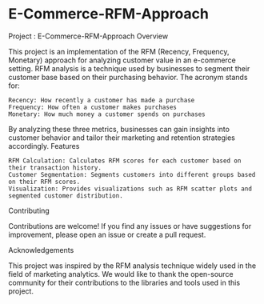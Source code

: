 # E-Commerce-RFM-Approach
Project : E-Commerce-RFM-Approach
Overview

This project is an implementation of the RFM (Recency, Frequency, Monetary) approach for analyzing customer value in an e-commerce setting. RFM analysis is a technique used by businesses to segment their customer base based on their purchasing behavior. The acronym stands for:

    Recency: How recently a customer has made a purchase
    Frequency: How often a customer makes purchases
    Monetary: How much money a customer spends on purchases

By analyzing these three metrics, businesses can gain insights into customer behavior and tailor their marketing and retention strategies accordingly.
Features

    RFM Calculation: Calculates RFM scores for each customer based on their transaction history.
    Customer Segmentation: Segments customers into different groups based on their RFM scores.
    Visualization: Provides visualizations such as RFM scatter plots and segmented customer distribution.

Contributing

Contributions are welcome! If you find any issues or have suggestions for improvement, please open an issue or create a pull request.

Acknowledgements

This project was inspired by the RFM analysis technique widely used in the field of marketing analytics. We would like to thank the open-source community for their contributions to the libraries and tools used in this project.
